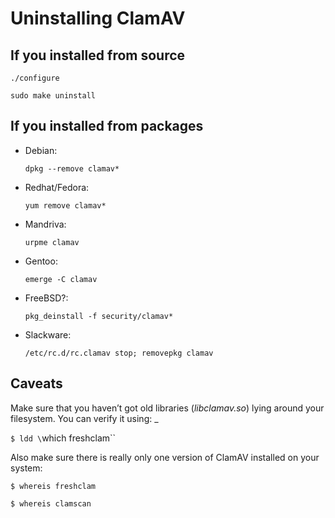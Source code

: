 # Uninstalling ClamAV #

## If you installed from source

`./configure`

`sudo make uninstall`

## If you installed from packages

* Debian: 

  `dpkg --remove clamav*`

* Redhat/Fedora: 

  `yum remove clamav*`

* Mandriva: 

  `urpme clamav`

* Gentoo: 

  `emerge -C clamav`

* FreeBSD?: 

  `pkg_deinstall -f security/clamav*`

* Slackware: 

  `/etc/rc.d/rc.clamav stop; removepkg clamav`

## Caveats

Make sure that you haven’t got old libraries (_libclamav.so_) lying around your filesystem. You can verify it using: _

`$ ldd \`which freshclam\``

Also make sure there is really only one version of ClamAV installed on your system:

`$ whereis freshclam`

`$ whereis clamscan`
